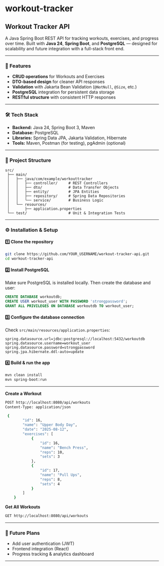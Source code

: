 # workout-tracker

## Workout Tracker API

A Java Spring Boot REST API for tracking workouts, exercises, and progress over time.
Built with **Java 24**, **Spring Boot**, and **PostgreSQL** — designed for scalability and future integration with a full-stack front end.

---

### 🚀 Features

* **CRUD operations** for Workouts and Exercises
* **DTO-based design** for cleaner API responses
* **Validation** with Jakarta Bean Validation (`@NotNull`, `@Size`, etc.)
* **PostgreSQL** integration for persistent data storage
* **RESTful structure** with consistent HTTP responses

---

### 🛠️ Tech Stack

* **Backend:** Java 24, Spring Boot 3, Maven
* **Database:** PostgreSQL
* **Libraries:** Spring Data JPA, Jakarta Validation, Hibernate
* **Tools:** Maven, Postman (for testing), pgAdmin (optional)

---

### 📂 Project Structure

```
src/
 ├── main/
 │   ├── java/com/example/workouttracker
 │   │   ├── controller/     # REST Controllers
 │   │   ├── dto/            # Data Transfer Objects
 │   │   ├── entity/         # JPA Entities
 │   │   ├── repository/     # Spring Data Repositories
 │   │   └── service/        # Business Logic
 │   └── resources/
 │       ├── application.properties
 └── test/                   # Unit & Integration Tests
```

---

### ⚙️ Installation & Setup

#### 1️⃣ Clone the repository

```bash
git clone https://github.com/YOUR_USERNAME/workout-tracker-api.git
cd workout-tracker-api
```

#### 2️⃣ Install PostgreSQL

Make sure PostgreSQL is installed locally. Then create the database and user:

```sql
CREATE DATABASE workoutdb;
CREATE USER workout_user WITH PASSWORD 'strongpassword';
GRANT ALL PRIVILEGES ON DATABASE workoutdb TO workout_user;
```

#### 3️⃣ Configure the database connection

Check `src/main/resources/application.properties`:

```properties
spring.datasource.url=jdbc:postgresql://localhost:5432/workoutdb
spring.datasource.username=workout_user
spring.datasource.password=strongpassword
spring.jpa.hibernate.ddl-auto=update
```

#### 4️⃣ Build & run the app

```bash
mvn clean install
mvn spring-boot:run
```

---

**Create a Workout**

```bash
POST http://localhost:8080/api/workouts
Content-Type: application/json

 {
        "id": 16,
        "name": "Upper Body Day",
        "date": "2025-08-12",
        "exercises": [
            {
                "id": 16,
                "name": "Bench Press",
                "reps": 10,
                "sets": 3
            },
            {
                "id": 17,
                "name": "Pull Ups",
                "reps": 8,
                "sets": 4
            }
        ]
    }
```

**Get All Workouts**

```bash
GET http://localhost:8080/api/workouts
```

---

### 📝 Future Plans

* Add user authentication (JWT)
* Frontend integration (React)
* Progress tracking & analytics dashboard

---

